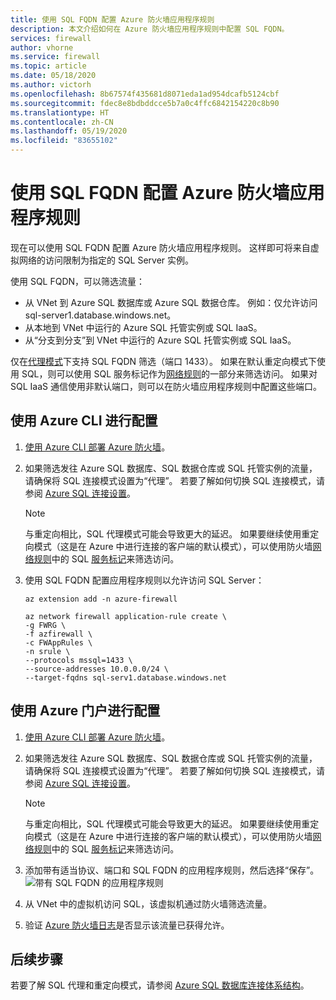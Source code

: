 ```yaml
---
title: 使用 SQL FQDN 配置 Azure 防火墙应用程序规则
description: 本文介绍如何在 Azure 防火墙应用程序规则中配置 SQL FQDN。
services: firewall
author: vhorne
ms.service: firewall
ms.topic: article
ms.date: 05/18/2020
ms.author: victorh
ms.openlocfilehash: 8b67574f435681d8071eda1ad954dcafb5124cbf
ms.sourcegitcommit: fdec8e8bdbddcce5b7a0c4ffc6842154220c8b90
ms.translationtype: HT
ms.contentlocale: zh-CN
ms.lasthandoff: 05/19/2020
ms.locfileid: "83655102"
---
```

# <a name="configure-azure-firewall-application-rules-with-sql-fqdns"></a>使用 SQL FQDN 配置 Azure 防火墙应用程序规则

现在可以使用 SQL FQDN 配置 Azure 防火墙应用程序规则。 这样即可将来自虚拟网络的访问限制为指定的 SQL Server 实例。

使用 SQL FQDN，可以筛选流量：

- 从 VNet 到 Azure SQL 数据库或 Azure SQL 数据仓库。 例如：仅允许访问 sql-server1.database.windows.net。
- 从本地到 VNet 中运行的 Azure SQL 托管实例或 SQL IaaS。
- 从“分支到分支”到 VNet 中运行的 Azure SQL 托管实例或 SQL IaaS。

仅在[代理模式](https://docs.microsoft.com/azure/sql-database/sql-database-connectivity-architecture#connection-policy)下支持 SQL FQDN 筛选（端口 1433）。 如果在默认重定向模式下使用 SQL，则可以使用 SQL 服务标记作为[网络规则](overview.md#network-traffic-filtering-rules)的一部分来筛选访问。
如果对 SQL IaaS 通信使用非默认端口，则可以在防火墙应用程序规则中配置这些端口。

## <a name="configure-using-azure-cli"></a>使用 Azure CLI 进行配置

1. [使用 Azure CLI 部署 Azure 防火墙](deploy-cli.md)。
2. 如果筛选发往 Azure SQL 数据库、SQL 数据仓库或 SQL 托管实例的流量，请确保将 SQL 连接模式设置为“代理”。 若要了解如何切换 SQL 连接模式，请参阅 [Azure SQL 连接设置](https://docs.microsoft.com/azure/sql-database/sql-database-connectivity-settings#change-connection-policy-via-azure-cli)。

   > [!NOTE]
   > 与重定向相比，SQL 代理模式可能会导致更大的延迟。 如果要继续使用重定向模式（这是在 Azure 中进行连接的客户端的默认模式），可以使用防火墙[网络规则](tutorial-firewall-deploy-portal.md#configure-a-network-rule)中的 SQL [服务标记](service-tags.md)来筛选访问。

3. 使用 SQL FQDN 配置应用程序规则以允许访问 SQL Server：

   ```azurecli
   az extension add -n azure-firewall

   az network firewall application-rule create \
   -g FWRG \
   -f azfirewall \
   -c FWAppRules \
   -n srule \
   --protocols mssql=1433 \
   --source-addresses 10.0.0.0/24 \
   --target-fqdns sql-serv1.database.windows.net
   ```

## <a name="configure-using-the-azure-portal"></a>使用 Azure 门户进行配置
1. [使用 Azure CLI 部署 Azure 防火墙](deploy-cli.md)。
2. 如果筛选发往 Azure SQL 数据库、SQL 数据仓库或 SQL 托管实例的流量，请确保将 SQL 连接模式设置为“代理”。 若要了解如何切换 SQL 连接模式，请参阅 [Azure SQL 连接设置](https://docs.microsoft.com/azure/sql-database/sql-database-connectivity-settings#change-connection-policy-via-azure-cli)。  

   > [!NOTE]
   > 与重定向相比，SQL 代理模式可能会导致更大的延迟。 如果要继续使用重定向模式（这是在 Azure 中进行连接的客户端的默认模式），可以使用防火墙[网络规则](tutorial-firewall-deploy-portal.md#configure-a-network-rule)中的 SQL [服务标记](service-tags.md)来筛选访问。
3. 添加带有适当协议、端口和 SQL FQDN 的应用程序规则，然后选择“保存”。
   ![带有 SQL FQDN 的应用程序规则](media/sql-fqdn-filtering/application-rule-sql.png)
4. 从 VNet 中的虚拟机访问 SQL，该虚拟机通过防火墙筛选流量。 
5. 验证 [Azure 防火墙日志](log-analytics-samples.md)是否显示该流量已获得允许。

## <a name="next-steps"></a>后续步骤

若要了解 SQL 代理和重定向模式，请参阅 [Azure SQL 数据库连接体系结构](../sql-database/sql-database-connectivity-architecture.md)。